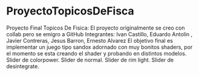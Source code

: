 # ProyectoTopicosDeFisca
Proyecto Final Topicos De Fisica: El proyecto originalmente se creo con collab pero se emigro a GitHub Integrantes: Ivan Castillo, Eduardo Antolin , Javier Contreras, Jesus Barron, Ernesto Alvarez
El objetivo final es implementar un juego tipo sandox adornado con muy bonitos shaders, por el momento se esta creando el shader y probando en distintos modelos.
Slider de colorpower.
Slider de normal.
Slider de rim light.
Slider de desintegrate.

